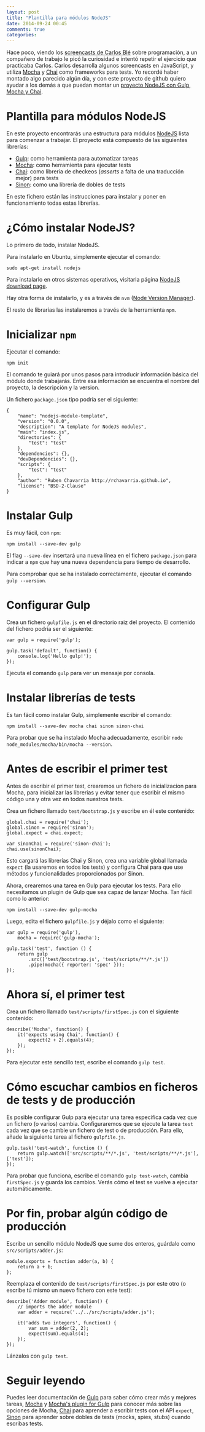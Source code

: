 ```yaml
---
layout: post
title: "Plantilla para módulos NodeJS"
date: 2014-09-24 00:45
comments: true
categories: 
---
```


Hace poco, viendo los [screencasts de Carlos Blé]
sobre programación, a un compañero de trabajo le picó la curiosidad e
intentó repetir el ejercicio que practicaba Carlos. Carlos desarrolla algunos
screencasts en JavaScript, y utiliza [Mocha] y [Chai] como frameworks para tests.
Yo recordé haber montado algo parecido algún día, y con este proyecto de github
quiero ayudar a los demás a que puedan montar un [proyecto NodeJS con Gulp, Mocha y Chai].

<!-- more -->

# Plantilla para módulos NodeJS

En este proyecto encontrarás una estructura para módulos [NodeJS] lista
para comenzar a trabajar. El proyecto está compuesto de las siguientes
librerías:

- [Gulp]: como herramienta para automatizar tareas
- [Mocha]: como herramienta para ejecutar tests
- [Chai]: como librería de checkeos (*asserts* a falta de una traducción mejor)
para tests
- [Sinon]: como una librería de dobles de tests

En este fichero están las instrucciones para instalar y poner en funcionamiento
todas estas librerías.

# ¿Cómo instalar NodeJS?

Lo primero de todo, instalar NodeJS. 

Para instalarlo en Ubuntu, simplemente ejecutar el comando:

    sudo apt-get install nodejs

Para instalarlo en otros sistemas operativos, visitarla página
[NodeJS download page].

Hay otra forma de instalarlo, y es a través de `nvm` ([Node Version Manager]).

El resto de librarías las instalaremos a través de la herramienta `npm`.

# Inicializar `npm`

Ejecutar el comando:

    npm init

El comando te guiará por unos pasos para introducir información básica del módulo
donde trabajarás. Entre esa información se encuentra el nombre del proyecto,
la descripción y la version.

Un fichero `package.json` tipo podría ser el siguiente:

    {
        "name": "nodejs-module-template",
        "version": "0.0.0",
        "description": "A template for NodeJS modules",
        "main": "index.js",
        "directories": {
            "test": "test"
        },
        "dependencies": {},
        "devDependencies": {},
        "scripts": {
            "test": "test"
        },
        "author": "Ruben Chavarria http://rchavarria.github.io",
        "license": "BSD-2-Clause"
    }


# Instalar Gulp

Es muy fácil, con `npm`:

    npm install --save-dev gulp

El flag `--save-dev` insertará una nueva línea en el fichero `package.json` para
indicar a `npm` que hay una nueva dependencia para tiempo de desarrollo.

Para comprobar que se ha instalado correctamente, ejecutar el comando 
`gulp --version`.

# Configurar Gulp

Crea un fichero `gulpfile.js` en el directorio raiz del proyecto. El contenido
del fichero podría ser el siguiente:

    var gulp = require('gulp');

    gulp.task('default', function() {
        console.log('Hello gulp!');
    });

Ejecuta el comando `gulp` para ver un mensaje por consola.

# Instalar librerías de tests

Es tan fácil como instalar Gulp, simplemente escribir el comando:

    npm install --save-dev mocha chai sinon sinon-chai

Para probar que se ha instalado Mocha adecuadamente, escribir
`node node_modules/mocha/bin/mocha --version`.

# Antes de escribir el primer test

Antes de escribir el primer test, crearemos un fichero de inicializacion para
Mocha, para inicializar las librerias y evitar tener que escribir el mismo 
código una y otra vez en todos nuestros tests.

Crea un fichero llamado `test/bootstrap.js` y escribe en él este contenido:

    global.chai = require('chai');
    global.sinon = require('sinon');
    global.expect = chai.expect;

    var sinonChai = require('sinon-chai');
    chai.use(sinonChai);

Esto cargará las librerías Chai y Sinon, crea una variable global llamada
`expect` (la usaremos en todos los tests) y configura Chai para que use métodos
y funcionalidades proporcionados por Sinon.

Ahora, crearemos una tarea en Gulp para ejecutar los tests. Para ello necesitamos
un plugin de Gulp que sea capaz de lanzar Mocha. Tan fácil como lo anterior:

    npm install --save-dev gulp-mocha

Luego, edita el fichero `gulpfile.js` y déjalo como el siguiente:

    var gulp = require('gulp'),
        mocha = require('gulp-mocha');

    gulp.task('test', function () {
        return gulp
            .src(['test/bootstrap.js', 'test/scripts/**/*.js'])
            .pipe(mocha({ reporter: 'spec' }));
    });

# Ahora sí, el primer test

Crea un fichero llamado `test/scripts/firstSpec.js` con el siguiente contenido:

    describe('Mocha', function() {
        it('expects using Chai', function() {
            expect(2 + 2).equals(4);
        });
    });

Para ejecutar este sencillo test, escribe el comando `gulp test`.

# Cómo escuchar cambios en ficheros de tests y de producción

Es posible configurar Gulp para ejecutar una tarea específica cada vez que un
fichero (o varios) cambia. Configuraremos que se ejecute la tarea `test` cada
vez que se cambie un fichero de test o de producción. Para ello, añade la 
siguiente tarea al fichero `gulpfile.js`.

    gulp.task('test-watch', function () {
        return gulp.watch(['src/scripts/**/*.js', 'test/scripts/**/*.js'], ['test']);
    });

Para probar que funciona, escribe el comando `gulp test-watch`, cambia `firstSpec.js`
y guarda los cambios. Verás cómo el test se vuelve a ejecutar automáticamente.

# Por fin, probar algún código de producción

Escribe un sencillo módulo NodeJS que sume dos enteros, guárdalo como 
`src/scripts/adder.js`:

    module.exports = function adder(a, b) {
        return a + b;
    };

Reemplaza el contenido de `test/scripts/firstSpec.js` por este otro (o escribe
tú mismo un nuevo fichero con este test):

    describe('Adder module', function() {
        // imports the adder module
        var adder = require('../../src/scripts/adder.js');

        it('adds two integers', function() {
            var sum = adder(2, 2);
            expect(sum).equals(4);
        });
    });

Lánzalos con `gulp test`.

# Seguir leyendo

Puedes leer documentación de [Gulp] para saber cómo crear más y mejores tareas,
[Mocha] y [Mocha's plugin for Gulp] para conocer más sobre las opciones de Mocha,
[Chai] para aprender a escribir tests con el API `expect`, [Sinon] para aprender 
sobre dobles de tests (mocks, spies, stubs) cuando escribas tests.

[screencasts de Carlos Blé]: http://www.carlosble.com/screencasts/es/
[proyecto NodeJS con Gulp, Mocha y Chai]: https://github.com/rchavarria/nodejs-module-template/tree/template-ready
[NodeJS]: http://nodejs.org
[Gulp]: http://gulpjs.com
[Mocha]: http://visionmedia.github.io/mocha/
[Mocha's plugin for Gulp]: https://github.com/sindresorhus/gulp-mocha
[Chai]: http://chaijs.com
[Sinon]: http://cjohansen.no/sinon
[NodeJS download page]: http://nodejs.org/download
[Node Version Manager]: http://carlosazaustre.es/blog/como-instalar-node-js-en-ubuntu
